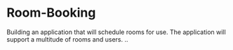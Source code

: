 # Room-Booking
Building an application that will schedule rooms for use. The application will support a multitude of rooms and users.
..
